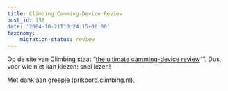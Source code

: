 ```yaml
---
title: Climbing Camming-Device Review
post_id: 158
date: '2004-10-21T10:24:15+00:00'
taxonomy:
    migration-status: review
---
```

Op de site van Climbing staat “[the ultimate camming-device review](http://www.climbing.com/equipment/cams212/)“”. Dus, voor wie niet kan kiezen: snel lezen!

Met dank aan [greepje](http://forum.climbing.nl/59318.html) (prikbord.climbing.nl).